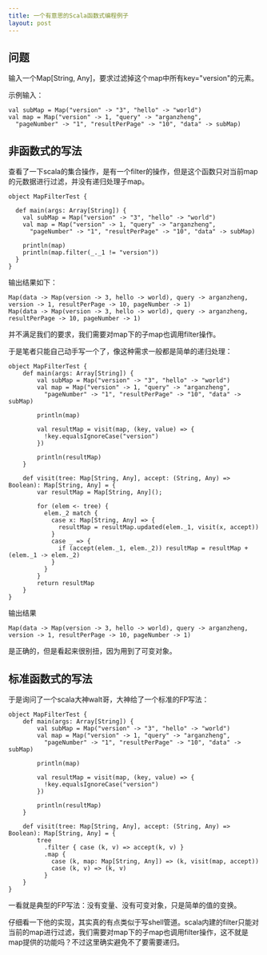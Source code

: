 ```yaml
---
title: 一个有意思的Scala函数式编程例子
layout: post
---
```


问题
----

输入一个Map[String, Any]，要求过滤掉这个map中所有key="version"的元素。

示例输入：

    val subMap = Map("version" -> "3", "hello" -> "world")
    val map = Map("version" -> 1, "query" -> "arganzheng",
      "pageNumber" -> "1", "resultPerPage" -> "10", "data" -> subMap)
      
非函数式的写法
--------------

查看了一下scala的集合操作，是有一个filter的操作，但是这个函数只对当前map的元数据进行过滤，并没有递归处理子map。

    object MapFilterTest {
    
      def main(args: Array[String]) {
        val subMap = Map("version" -> "3", "hello" -> "world")
        val map = Map("version" -> 1, "query" -> "arganzheng",
          "pageNumber" -> "1", "resultPerPage" -> "10", "data" -> subMap)
    
        println(map)
        println(map.filter(_._1 != "version"))
      }
    }

输出结果如下：

    Map(data -> Map(version -> 3, hello -> world), query -> arganzheng, version -> 1, resultPerPage -> 10, pageNumber -> 1)
    Map(data -> Map(version -> 3, hello -> world), query -> arganzheng, resultPerPage -> 10, pageNumber -> 1)

并不满足我们的要求，我们需要对map下的子map也调用filter操作。

于是笔者只能自己动手写一个了，像这种需求一般都是简单的递归处理：

    object MapFilterTest {
        def main(args: Array[String]) {
            val subMap = Map("version" -> "3", "hello" -> "world")
            val map = Map("version" -> 1, "query" -> "arganzheng",
              "pageNumber" -> "1", "resultPerPage" -> "10", "data" -> subMap)
            
            println(map)
            
            val resultMap = visit(map, (key, value) => {
              !key.equalsIgnoreCase("version")
            })

            println(resultMap)
        }
      
        def visit(tree: Map[String, Any], accept: (String, Any) => Boolean): Map[String, Any] = {
            var resultMap = Map[String, Any]();
        
            for (elem <- tree) {
              elem._2 match {
                case x: Map[String, Any] => {
                  resultMap = resultMap.updated(elem._1, visit(x, accept))
                }
                case _ => {
                  if (accept(elem._1, elem._2)) resultMap = resultMap + (elem._1 -> elem._2)
                }
              }
            }
            return resultMap
        }
    }
    
输出结果

    Map(data -> Map(version -> 3, hello -> world), query -> arganzheng, version -> 1, resultPerPage -> 10, pageNumber -> 1)

是正确的，但是看起来很别扭，因为用到了可变对象。

标准函数式的写法
----------------

于是询问了一个scala大神walt哥，大神给了一个标准的FP写法：

    object MapFilterTest {
        def main(args: Array[String]) {
            val subMap = Map("version" -> "3", "hello" -> "world")
            val map = Map("version" -> 1, "query" -> "arganzheng",
              "pageNumber" -> "1", "resultPerPage" -> "10", "data" -> subMap)
            
            println(map)
            
            val resultMap = visit(map, (key, value) => {
              !key.equalsIgnoreCase("version")
            })

            println(resultMap)
        }
      
        def visit(tree: Map[String, Any], accept: (String, Any) => Boolean): Map[String, Any] = {
            tree
              .filter { case (k, v) => accept(k, v) }
              .map {
                case (k, map: Map[String, Any]) => (k, visit(map, accept))
                case (k, v) => (k, v)
              }
        }
    }
    
一看就是典型的FP写法：没有变量、没有可变对象，只是简单的值的变换。

仔细看一下他的实现，其实真的有点类似于写shell管道。scala内建的filter只能对当前的map进行过滤，我们需要对map下的子map也调用filter操作，这不就是map提供的功能吗？不过这里确实避免不了要需要递归。

    